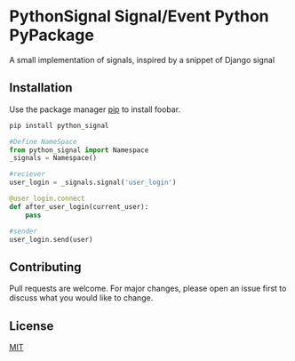 # PythonSignal Signal/Event Python PyPackage

A small implementation of signals, inspired by a snippet of Django signal

## Installation

Use the package manager [pip](https://pip.pypa.io/en/stable/) to install foobar.

```bash
pip install python_signal
```

```python
#Define NameSpace
from python_signal import Namespace
_signals = Namespace()

#reciever
user_login = _signals.signal('user_login')

@user_login.connect
def after_user_login(current_user):
    pass

#sender
user_login.send(user)
```

## Contributing

Pull requests are welcome. For major changes, please open an issue first to discuss what you would like to change.

## License

[MIT](https://choosealicense.com/licenses/mit/)
